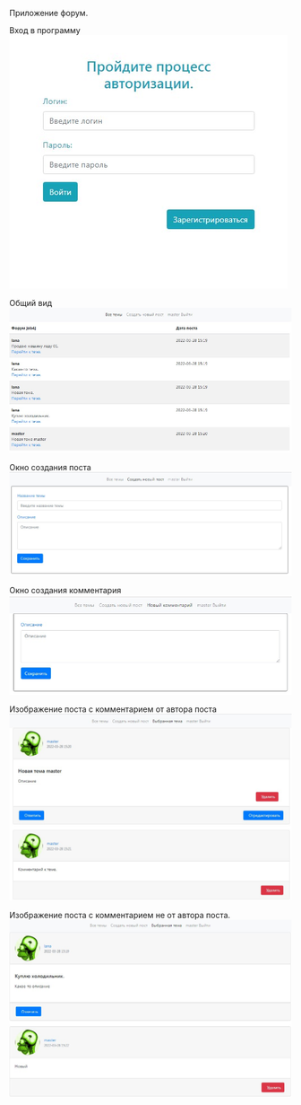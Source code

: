Приложение форум.

Вход в программу
![alt text](https://github.com/lanasergeeva/forum/blob/master/images/login.jpg)

Общий вид
![alt text](https://github.com/lanasergeeva/forum/blob/master/images/view.jpg)

Окно создания поста
![alt text](https://github.com/lanasergeeva/forum/blob/master/images/newTopic.jpg)

Окно создания комментария
![alt text](https://github.com/lanasergeeva/forum/blob/master/images/reply.jpg)

Изображение поста с комментарием от автора поста
![alt text](https://github.com/lanasergeeva/forum/blob/master/images/reply1.jpg)

Изображение поста с комментарием не от автора поста.
![alt text](https://github.com/lanasergeeva/forum/blob/master/images/reply2.jpg)